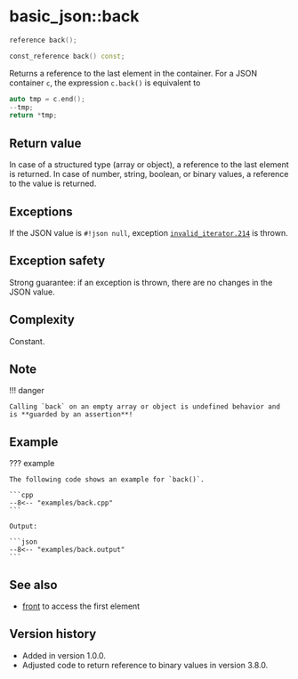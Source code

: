 # basic_json::back

```cpp
reference back();

const_reference back() const;
```

Returns a reference to the last element in the container. For a JSON container `c`, the expression `c.back()` is
equivalent to

```cpp
auto tmp = c.end();
--tmp;
return *tmp;
```
    
## Return value

In case of a structured type (array or object), a reference to the last element is returned. In case of number, string,
boolean, or binary values, a reference to the value is returned.

## Exceptions

If the JSON value is `#!json null`, exception
[`invalid_iterator.214`](../../home/exceptions.md#jsonexceptioninvalid_iterator214) is thrown.

## Exception safety

Strong guarantee: if an exception is thrown, there are no changes in the JSON value.

## Complexity

Constant.

## Note

!!! danger

    Calling `back` on an empty array or object is undefined behavior and is **guarded by an assertion**!

## Example

??? example

    The following code shows an example for `back()`.
     
    ```cpp
    --8<-- "examples/back.cpp"
    ```
    
    Output:
    
    ```json
    --8<-- "examples/back.output"
    ```

## See also

- [front](front.md) to access the first element

## Version history

- Added in version 1.0.0.
- Adjusted code to return reference to binary values in version 3.8.0.
